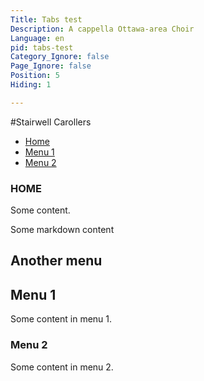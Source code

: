 ```yaml
---
Title: Tabs test
Description: A cappella Ottawa-area Choir
Language: en
pid: tabs-test
Category_Ignore: false
Page_Ignore: false
Position: 5
Hiding: 1

---
```


#Stairwell Carollers

<ul class="nav nav-tabs">
<li class="active"><a data-toggle="tab" href="#home">Home</a></li>
<li><a data-toggle="tab" href="#menu1">Menu 1</a></li>
<li><a data-toggle="tab" href="#menu2">Menu 2</a></li>
</ul>

<div class="tab-content">
<div markdown="block" id="home" class="tab-pane fade in active">
<h3>HOME</h3>
<p>Some content.</p>

Some markdown content

## Another menu

</div>

<div id="menu1" class="tab-pane fade">

## Menu 1

<p>Some content in menu 1.</p>

</div>

<div id="menu2" class="tab-pane fade">
<h3>Menu 2</h3>
<p>Some content in menu 2.</p>
</div>
</div>
